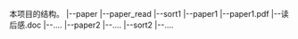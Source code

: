 本项目的结构。
|--paper
|--paper_read
   |--sort1
      |--paper1
         |--paper1.pdf
         |--读后感.doc
         |--....
      |--paper2
      |--....
   |--sort2
   |--....
